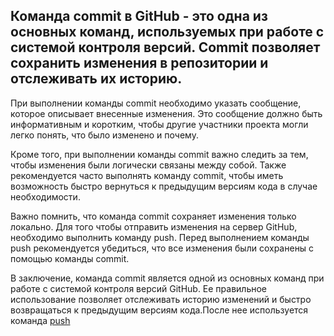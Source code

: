 ## Команда commit в GitHub - это одна из основных команд, используемых при работе с системой контроля версий. Commit позволяет сохранить изменения в репозитории и отслеживать их историю.



При выполнении команды commit необходимо указать сообщение, которое описывает внесенные изменения. Это сообщение должно быть информативным и коротким, чтобы другие участники проекта могли легко понять, что было изменено и почему.

Кроме того, при выполнении команды commit важно следить за тем, чтобы изменения были логически связаны между собой. Также рекомендуется часто выполнять команду commit, чтобы иметь возможность быстро вернуться к предыдущим версиям кода в случае необходимости.

Важно помнить, что команда commit сохраняет изменения только локально. Для того чтобы отправить изменения на сервер GitHub, необходимо выполнить команду push. Перед выполнением команды push рекомендуется убедиться, что все изменения были сохранены с помощью команды commit.

В заключение, команда commit является одной из основных команд при работе с системой контроля версий GitHub. Ее правильное использование позволяет отслеживать историю изменений и быстро возвращаться к предыдущим версиям кода.После нее используется команда [push](/push.md)
